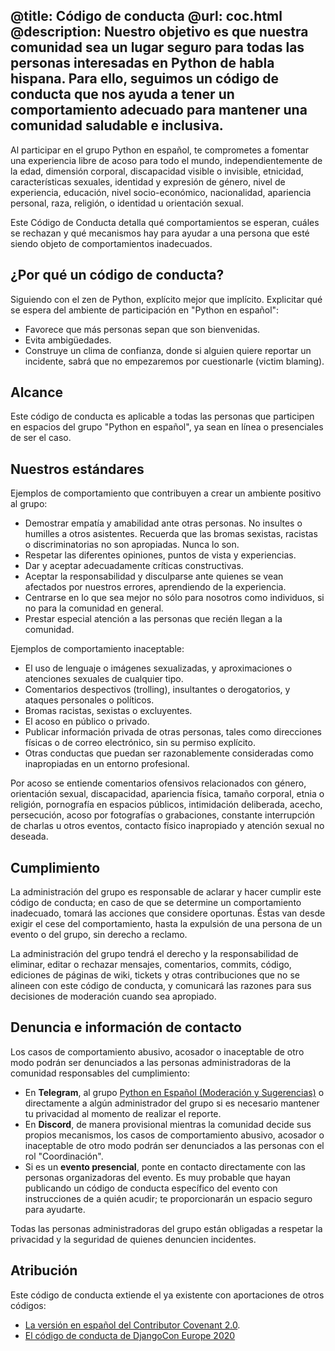 @title: Código de conducta
@url: coc.html
@description: Nuestro objetivo es que nuestra comunidad sea un lugar seguro para todas las personas interesadas en Python de habla hispana. Para ello, seguimos un código de conducta que nos ayuda a tener un comportamiento adecuado para mantener una comunidad saludable e inclusiva.
-----
Al participar en el grupo Python en español, te comprometes a fomentar una
experiencia libre de acoso para todo el mundo, independientemente de la edad,
dimensión corporal, discapacidad visible o invisible, etnicidad,
características sexuales, identidad y expresión de género, nivel de
experiencia, educación, nivel socio-económico, nacionalidad, apariencia
personal, raza, religión, o identidad u orientación sexual.

Este Código de Conducta detalla qué comportamientos se esperan, cuáles se
rechazan y qué mecanismos hay para ayudar a una persona que esté siendo objeto
de comportamientos inadecuados.

## ¿Por qué un código de conducta?

Siguiendo con el zen de Python, explícito mejor que implícito. Explicitar qué
se espera del ambiente de participación en "Python en español":

* Favorece que más personas sepan que son bienvenidas.
* Evita ambigüedades.
* Construye un clima de confianza, donde si alguien quiere reportar un
  incidente, sabrá que no empezaremos por cuestionarle (victim blaming).

## Alcance

Este código de conducta es aplicable a todas las personas que participen en
espacios del grupo "Python en español", ya sean en línea o presenciales de ser
el caso.

## Nuestros estándares

Ejemplos de comportamiento que contribuyen a crear un ambiente positivo al
grupo:

* Demostrar empatía y amabilidad ante otras personas. No insultes o humilles
  a otros asistentes. Recuerda que las bromas sexistas, racistas
  o discriminatorias no son apropiadas. Nunca lo son.
* Respetar las diferentes opiniones, puntos de vista y experiencias.
* Dar y aceptar adecuadamente críticas constructivas.
* Aceptar la responsabilidad y disculparse ante quienes se vean afectados por
  nuestros errores, aprendiendo de la experiencia.
* Centrarse en lo que sea mejor no sólo para nosotros como individuos, si no
  para la comunidad en general.
* Prestar especial atención a las personas que recién llegan a la comunidad.

Ejemplos de comportamiento inaceptable:

* El uso de lenguaje o imágenes sexualizadas, y aproximaciones o atenciones
  sexuales de cualquier tipo.
* Comentarios despectivos (trolling), insultantes o derogatorios, y ataques
  personales o políticos.
* Bromas racistas, sexistas o excluyentes.
* El acoso en público o privado.
* Publicar información privada de otras personas, tales como direcciones
  físicas o de correo electrónico, sin su permiso explícito.
* Otras conductas que puedan ser razonablemente consideradas como inapropiadas
  en un entorno profesional.

Por acoso se entiende comentarios ofensivos relacionados con género,
orientación sexual, discapacidad, apariencia física, tamaño corporal, etnia
o religión, pornografía en espacios públicos, intimidación deliberada, acecho,
persecución, acoso por fotografías o grabaciones, constante interrupción de
charlas u otros eventos, contacto físico inapropiado y atención sexual no
deseada.

## Cumplimiento

La administración del grupo es responsable de aclarar y hacer cumplir este
código de conducta; en caso de que se determine un comportamiento inadecuado,
tomará las acciones que considere oportunas. Éstas van desde exigir el cese del
comportamiento, hasta la expulsión de una persona de un evento o del grupo, sin
derecho a reclamo.

La administración del grupo tendrá el derecho y la responsabilidad de eliminar,
editar o rechazar mensajes, comentarios, commits, código, ediciones de páginas
de wiki, tickets y otras contribuciones que no se alineen con este código de
conducta, y comunicará las razones para sus decisiones de moderación cuando sea
apropiado.

## Denuncia e información de contacto

Los casos de comportamiento abusivo, acosador o inaceptable de otro modo podrán
ser denunciados a las personas administradoras de la comunidad responsables del
cumplimiento:

* En **Telegram**, al grupo [Python en Español (Moderación y Sugerencias)](https://t.me/pythonespmod)
  o directamente a algún administrador del grupo si es necesario mantener tu privacidad al momento
  de realizar el reporte.
* En **Discord**, de manera provisional mientras la comunidad decide sus propios
  mecanismos, los casos de comportamiento abusivo, acosador o inaceptable de
  otro modo podrán ser denunciados a las personas con el rol "Coordinación".
* Si es un **evento presencial**, ponte en contacto directamente con las personas
  organizadoras del evento. Es muy probable que hayan publicando un código de
  conducta específico del evento con instrucciones de a quién acudir; te
  proporcionarán un espacio seguro para ayudarte.

Todas las personas administradoras del grupo están obligadas a respetar la
privacidad y la seguridad de quienes denuncien incidentes.

## Atribución

Este código de conducta extiende el ya existente con aportaciones de otros
códigos:

* [La versión en español del Contributor Covenant 2.0](https://www.contributor-covenant.org/es/version/2/0/code_of_conduct/).
* [El código de conducta de DjangoCon Europe 2020](https://2020.djangocon.eu/conduct/code_of_conduct/)
